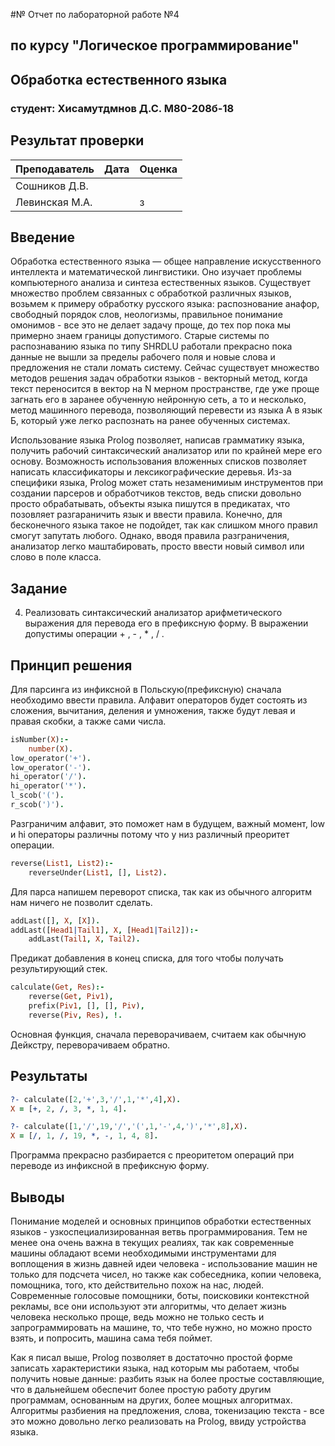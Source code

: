 #№ Отчет по лабораторной работе №4
## по курсу "Логическое программирование"

## Обработка естественного языка

### студент: Хисамутдмнов Д.С. М80-208б-18

## Результат проверки

| Преподаватель     | Дата         |  Оценка       |
|-------------------|--------------|---------------|
| Сошников Д.В. |              |               |
| Левинская М.А.|              |      з        |

<!-- > *Комментарии проверяющих (обратите внимание, что более подробные комментарии возможны непосредственно в репозитории по тексту программы)* -->


## Введение

<!-- Какие подходы обычно применяются для обработки естественных и искусственных языков?
Почему Prolog оказывается удобным языком для решения таких задач? -->

Обработка естественного языка — общее направление искусственного интеллекта и математической лингвистики. Оно изучает проблемы компьютерного анализа и синтеза естественных языков. Существует множество проблем связанных с обработкой различных языков, возьмем к примеру обработку русского языка: распознование анафор, свободный порядок слов, неологизмы, правильное понимание омонимов - все это не делает задачу проще, до тех пор пока мы примерно знаем границы допустимого. Старые системы по распознаванию языка по типу SHRDLU работали прекрасно пока данные не вышли за пределы рабочего поля и новые слова и предложения не стали ломать систему. Сейчас существует множество методов решения задач обработки языков - векторный метод, когда текст переносится в вектор на N мерном пространстве, где уже проще загнать его в заранее обученную нейронную сеть, а то и несколько, метод машинного перевода, позволяющий перевести из языка А в язык Б, который уже легко распознать на ранее обученных системах.

Использование языка Prolog позволяет, написав грамматику языка, получить рабочий синтаксический анализатор или по крайней мере его основу. Возможность использования вложенных списков позволяет написать классификаторы и лексикографические деревья. Из-за специфики языка, Prolog может стать незаменимиым инструментов при создании парсеров и обработчиков текстов, ведь списки довольно просто обрабатывать, объекты языка пишутся в предикатах, что позовляет разгараничить язык и ввести правила. Конечно, для бесконечного языка такое не подойдет, так как слишком много правил смогут запутать любого. Однако, вводя правила разграничения, анализатор легко маштабировать, просто ввести новый символ или слово в поле класса.

## Задание

4. Реализовать синтаксический анализатор арифметического выражения для перевода его в префиксную форму. В выражении допустимы операции + , - , * , / .

## Принцип решения

<!-- Опишите своими словами принцип решения задачи, приведите важные фрагменты кода. -->

Для парсинга из инфиксной в Польскую(префиксную) сначала необходимо ввести правила. Алфавит операторов будет состоять из сложения, вычитания, деления и умножения, также будут левая и правая скобки, а также сами числа.

```prolog
isNumber(X):-
    number(X).
low_operator('+').
low_operator('-').
hi_operator('/').
hi_operator('*').
l_scob('(').
r_scob(')').
```

Разграничим алфавит, это поможет нам в будущем, важный момент, low и hi операторы различны потому что у низ различный преоритет операции.

```prolog
reverse(List1, List2):-
    reverseUnder(List1, [], List2).
```

Для парса напишем переворот списка, так как из обычного алгоритм нам ничего не позволит сделать.

```prolog
addLast([], X, [X]).
addLast([Head1|Tail1], X, [Head1|Tail2]):-
    addLast(Tail1, X, Tail2).
```

Предикат добавления в конец списка, для того чтобы получать результирующий стек.

```prolog
calculate(Get, Res):-
    reverse(Get, Piv1),
    prefix(Piv1, [], [], Piv),
    reverse(Piv, Res), !.
```

Основная функция, сначала переворачиваем, считаем как обычную Дейкстру, переворачиваем обратно.

## Результаты

<!-- Приведите результаты работы программы. -->

```prolog
?- calculate([2,'+',3,'/',1,'*',4],X).
X = [+, 2, /, 3, *, 1, 4].
```

```prolog
?- calculate([1,'/',19,'/','(',1,'-',4,')','*',8],X).
X = [/, 1, /, 19, *, -, 1, 4, 8].
```

Программа прекрасно разбирается с преоритетом операций при переводе из инфиксной в префиксную форму.

## Выводы

<!-- Сформулируйте *содержательные* выводы по лабораторной работе.
Чему она вас научила? Над чем заставила задуматься? -->

Понимание моделей и основных принципов обработки естественных языков - узкоспециализированная ветвь программирования. Тем не менее она очень важна в текущих реалиях, так как современные машины обладают всеми необходимыми инструментами для воплощения в жизнь давней идеи человека - использование машин не только для подсчета чисел, но также как собеседника, копии человека, помощника, того, кто действительно похож на нас, людей. Современные голосовые помощники, боты, поисковики контекстной рекламы, все они используют эти алгоритмы, что делает жизнь человека несколько проще, ведь можно не только сесть и запрограммировать на машине, то, что тебе нужно, но можно просто взять, и попросить, машина сама тебя поймет.

<!-- Удобным ли оказывается Пролог для решения задач грамматического разбора? Почему? -->

Как я писал выше, Prolog позволяет в достаточно простой форме записать характеристики языка, над которым мы работаем, чтобы получить новые данные: разбить язык на более простые составляющие, что в дальнейшем обеспечит более простую работу другим программам, основанным на других, более мощных алгоритмах. Алгоритмы разбиения на предложения, слова, токенизацию текста - все это можно довольно легко реализовать на Prolog, ввиду устройства языка.

<!-- Помните, что несодержательные выводы -
самая частая причина снижения оценки за лабораторную. -->
